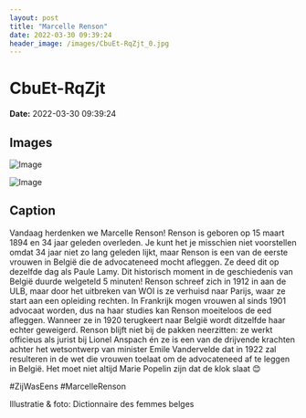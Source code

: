 ```yaml
---
layout: post
title: "Marcelle Renson"
date: 2022-03-30 09:39:24
header_image: /images/CbuEt-RqZjt_0.jpg
---
```


# CbuEt-RqZjt

**Date:** 2022-03-30 09:39:24

## Images

![Image](/zij.was.eens/images/CbuEt-RqZjt_0.jpg)

![Image](/zij.was.eens/images/CbuEt-RqZjt_1.jpg)

## Caption

Vandaag herdenken we Marcelle Renson! Renson is geboren op 15 maart 1894 en 34 jaar geleden overleden. Je kunt het je misschien niet voorstellen omdat 34 jaar niet zo lang geleden lijkt, maar Renson is een van de eerste vrouwen in België die de advocateneed mocht afleggen. Ze deed dit op dezelfde dag als Paule Lamy. Dit historisch moment in de geschiedenis van België duurde welgeteld 5 minuten! 
Renson schreef zich in 1912 in aan de ULB, maar door het uitbreken van WOI is ze verhuisd naar Parijs, waar ze start aan een opleiding rechten. In Frankrijk mogen vrouwen al sinds 1901 advocaat worden, dus na haar studies kan Renson moeiteloos de eed afleggen. Wanneer ze in 1920 terugkeert naar België wordt ditzelfde haar echter geweigerd. Renson blijft niet bij de pakken neerzitten: ze werkt officieus als jurist bij Lionel Anspach én ze is een van de drijvende krachten achter het wetsontwerp van minister Emile Vandervelde dat in 1922 zal resulteren in de wet die vrouwen toelaat om de advocateneed af te leggen in België. Het moet niet altijd Marie Popelin zijn dat de klok slaat 😊

#ZijWasEens #MarcelleRenson

Illustratie & foto: Dictionnaire des femmes belges

